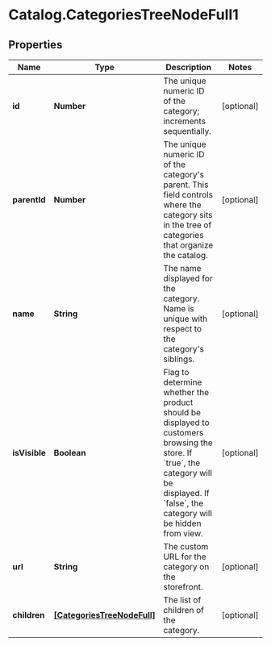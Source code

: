 # Catalog.CategoriesTreeNodeFull1

## Properties
Name | Type | Description | Notes
------------ | ------------- | ------------- | -------------
**id** | **Number** | The unique numeric ID of the category; increments sequentially.  | [optional] 
**parentId** | **Number** | The unique numeric ID of the category&#x27;s parent. This field controls where the category sits in the tree of categories that organize the catalog.  | [optional] 
**name** | **String** | The name displayed for the category. Name is unique with respect to the category&#x27;s siblings.  | [optional] 
**isVisible** | **Boolean** | Flag to determine whether the product should be displayed to customers browsing the store. If &#x60;true&#x60;, the category will be displayed. If &#x60;false&#x60;, the category will be hidden from view.  | [optional] 
**url** | **String** | The custom URL for the category on the storefront.  | [optional] 
**children** | [**[CategoriesTreeNodeFull]**](CategoriesTreeNodeFull.md) | The list of children of the category.  | [optional] 
